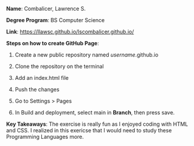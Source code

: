 **Name**: Combalicer, Lawrence S.

**Degree Program**: BS Computer Science

**Link**: https://llawsc.github.io/lscombalicer.github.io/

**Steps on how to create GitHub Page**:

1. Create a new public repository named *username*.github.io

2. Clone the repository on the terminal

3. Add an index.html file

4. Push the changes

5. Go to Settings > Pages

6. In Build and deployment, select main in **Branch**, then press save.


**Key Takeaways**: The exercise is really fun as I enjoyed coding with HTML and CSS. I realized in this exericse that I would need to study these Programming Languages more.

